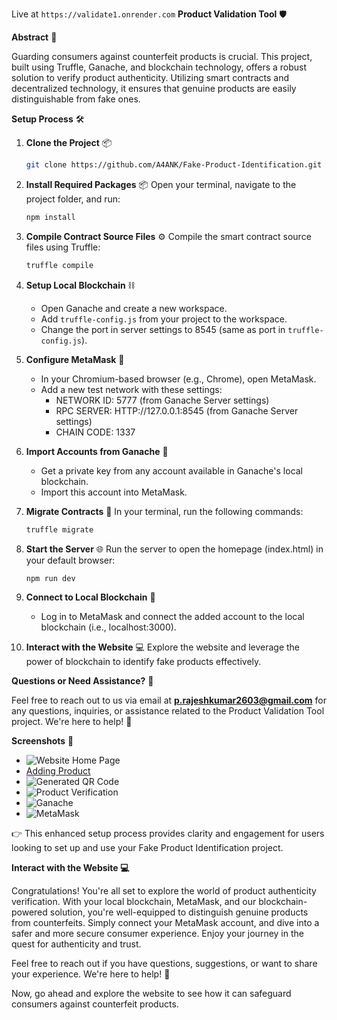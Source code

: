 Live at ```https://validate1.onrender.com```
**Product Validation Tool** 🛡️

**Abstract** 🚀

Guarding consumers against counterfeit products is crucial. This project, built using Truffle, Ganache, and blockchain technology, offers a robust solution to verify product authenticity. Utilizing smart contracts and decentralized technology, it ensures that genuine products are easily distinguishable from fake ones.

**Setup Process** 🛠️

1. **Clone the Project** 📦
   ```bash
   git clone https://github.com/A4ANK/Fake-Product-Identification.git
   ```

2. **Install Required Packages** 📦
   Open your terminal, navigate to the project folder, and run:
   ```bash
   npm install
   ```

3. **Compile Contract Source Files** ⚙️
   Compile the smart contract source files using Truffle:
   ```bash
   truffle compile
   ```

4. **Setup Local Blockchain** ⛓️
   - Open Ganache and create a new workspace.
   - Add `truffle-config.js` from your project to the workspace.
   - Change the port in server settings to 8545 (same as port in `truffle-config.js`).

5. **Configure MetaMask** 🦊
   - In your Chromium-based browser (e.g., Chrome), open MetaMask.
   - Add a new test network with these settings:
     - NETWORK ID: 5777 (from Ganache Server settings)
     - RPC SERVER: HTTP://127.0.0.1:8545 (from Ganache Server settings)
     - CHAIN CODE: 1337

6. **Import Accounts from Ganache** 💼
   - Get a private key from any account available in Ganache's local blockchain.
   - Import this account into MetaMask.

7. **Migrate Contracts** 🚀
   In your terminal, run the following commands:
   ```bash
   truffle migrate
   ```

8. **Start the Server** 🌐
   Run the server to open the homepage (index.html) in your default browser:
   ```bash
   npm run dev
   ```

9. **Connect to Local Blockchain** 🔗
   - Log in to MetaMask and connect the added account to the local blockchain (i.e., localhost:3000).

10. **Interact with the Website** 💻
   Explore the website and leverage the power of blockchain to identify fake products effectively.

**Questions or Need Assistance?** 🤔

Feel free to reach out to us via email at **p.rajeshkumar2603@gmail.com** for any questions, inquiries, or assistance related to the Product Validation Tool project. We're here to help! 📧

**Screenshots** 📸

- ![Website Home Page](https://github.com/scattershott/Product-Validation-Tool/assets/147977105/4bb6e634-b166-4217-b957-6e217b15f4b1)
- [Adding Product](https://github.com/scattershott/Product-Validation-Tool/assets/147977105/aee35f70-b3eb-4e50-b01a-2cdcbe51186b)
- ![Generated QR Code](https://github.com/scattershott/Product-Validation-Tool/assets/147977105/6d7b0cc7-007a-4600-95a1-a7fb7f72e894)
- ![Product Verification](https://github.com/scattershott/Product-Validation-Tool/assets/147977105/0ec60b43-31dd-43ed-801a-aae34896632b)
- ![Ganache](https://github.com/scattershott/Product-Validation-Tool/assets/147977105/c8399a26-8b5e-4b3d-a6e6-c959831db17d)
- ![MetaMask](https://github.com/scattershott/Product-Validation-Tool/assets/147977105/b42202f2-af62-48ce-aeeb-4b939d98203e)

👉 This enhanced setup process provides clarity and engagement for users looking to set up and use your Fake Product Identification project.

**Interact with the Website 💻**

Congratulations! You're all set to explore the world of product authenticity verification. With your local blockchain, MetaMask, and our blockchain-powered solution, you're well-equipped to distinguish genuine products from counterfeits. Simply connect your MetaMask account, and dive into a safer and more secure consumer experience. Enjoy your journey in the quest for authenticity and trust.

Feel free to reach out if you have questions, suggestions, or want to share your experience. We're here to help! 📧

Now, go ahead and explore the website to see how it can safeguard consumers against counterfeit products.
